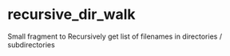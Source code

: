 # recursive_dir_walk
Small fragment to Recursively get list of filenames in directories / subdirectories
